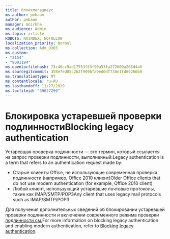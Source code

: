 ```yaml
---
title: блокклегациаус
ms.author: pebaum
author: pebaum
manager: mnirkhe
ms.audience: Admin
ms.topic: article
ROBOTS: NOINDEX, NOFOLLOW
localization_priority: Normal
ms.collection: Adm_O365
ms.custom:
- "3154"
- "9001194"
ms.openlocfilehash: 73c46cc9ad17553f53f90a53fa272609a208d4a6
ms.sourcegitcommit: 358e7ed05c262f909bfa9ed0df730e1fd89266b8
ms.translationtype: MT
ms.contentlocale: ru-RU
ms.lasthandoff: 11/27/2019
ms.locfileid: "39627299"
---
```

# <a name="blocking-legacy-authentication"></a><span data-ttu-id="eadf8-102">Блокировка устаревшей проверки подлинности</span><span class="sxs-lookup"><span data-stu-id="eadf8-102">Blocking legacy authentication</span></span>

<span data-ttu-id="eadf8-103">Устаревшая проверка подлинности — это термин, который ссылается на запрос проверки подлинности, выполненный:</span><span class="sxs-lookup"><span data-stu-id="eadf8-103">Legacy authentication is a term that refers to an authentication request made by:</span></span>

- <span data-ttu-id="eadf8-104">Старые клиенты Office, не использующие современная проверка подлинности (например, Office 2010 клиент)</span><span class="sxs-lookup"><span data-stu-id="eadf8-104">Older Office clients that do not use modern authentication (for example, Office 2010 client)</span></span>
- <span data-ttu-id="eadf8-105">Любой клиент, использующий устаревшие почтовые протоколы, такие как IMAP/SMTP/POP3</span><span class="sxs-lookup"><span data-stu-id="eadf8-105">Any client that uses legacy mail protocols such as IMAP/SMTP/POP3</span></span>  

<span data-ttu-id="eadf8-106">Для получения дополнительных сведений об блокировании устаревшей проверки подлинности и включении современного режима проверки [подлинности см.](https://docs.microsoft.com/azure/active-directory/conditional-access/concept-conditional-access-block-legacy-authentication)</span><span class="sxs-lookup"><span data-stu-id="eadf8-106">For more information on blocking legacy authentication and enabling modern authentication, refer to [Blocking legacy authentication](https://docs.microsoft.com/azure/active-directory/conditional-access/concept-conditional-access-block-legacy-authentication).</span></span>